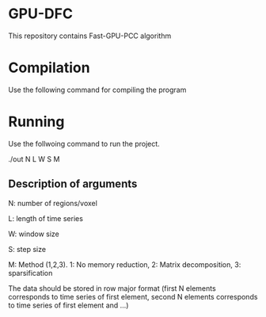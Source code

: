 # GPU-DFC
This repository contains Fast-GPU-PCC algorithm

# Compilation
Use the following command for compiling the program

# Running
Use the follwoing command to run the project.

./out N L W S M

## Description of arguments
N: number of regions/voxel

L: length of time series

W: window size

S: step size

M: Method (1,2,3). 1: No memory reduction, 2: Matrix decomposition, 3: sparsification

The data should be stored in row major format (first N elements corresponds to time series of first element, second N elements corresponds to time series of first element and …)
